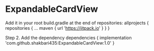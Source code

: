 # ExpandableCardView 
Add it in your root build.gradle at the end of repositories:
	allprojects {
		repositories {
			...
			maven { url 'https://jitpack.io' }
		}
	}
  
  

Step 2. Add the dependency
	dependencies {
	        implementation 'com.github.shakbari435:ExpandableCardView:1.0'
	}

